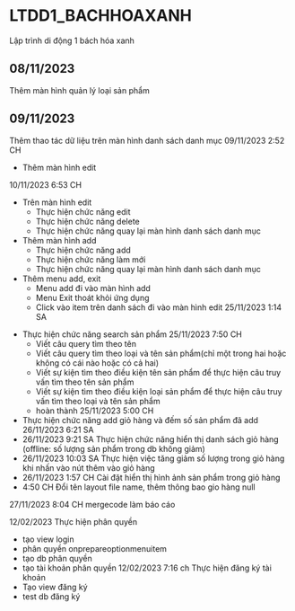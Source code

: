 # LTDD1_BACHHOAXANH
Lập trình di động 1 bách hóa xanh

## 08/11/2023
Thêm màn hình quản lý loại sản phẩm

## 09/11/2023
Thêm thao tác dữ liệu trên màn hình danh sách danh mục 
09/11/2023 2:52 CH
+ Thêm màn hình edit 


10/11/2023 6:53 CH
+ Trên màn hình edit  
    - Thực hiện chức năng edit
    - Thực hiện chức năng delete
    - Thực hiện chức năng quay lại màn hình danh sách danh mục
+ Thêm màn hình add 
    - Thực hiện chức năng add
    - Thực hiện chức năng làm mới
    - Thực hiện chức năng quay lại màn hình danh sách danh mục
+ Thêm menu add, exit 
    - Menu add đi vào màn hình add
    - Menu Exit thoát khỏi ứng dụng
    - Click vào item trên danh sách đi vào màn hình edit
25/11/2023 1:14 SA
- Thực hiện chức năng search sản phẩm 25/11/2023 7:50 CH
    - Viết câu query tìm theo tên
    - Viết câu query tìm theo loại và tên sản phẩm(chỉ một trong hai hoặc không có cái nào hoặc có cả hai)
    - Viết sự kiện tìm theo điều kiện tên sản phẩm để thực hiện câu truy vấn tìm theo tên sản phẩm
    - Viết sự kiện tìm theo điều kiện loại sản phẩm để thực hiện câu truy vấn tìm theo loại và tên sản phẩm
    - hoàn thành 25/11/2023 5:00 CH
- Thực hiện chức năng add giỏ hàng và đếm số sản phẩm đã add
26/11/2023 6:21 SA
- 26/11/2023 9:21 SA Thực hiện chức năng hiển thị danh sách giỏ hàng (offline: số lượng sản phẩm trong db không giảm)
- 26/11/2023 10:03 SA Thực hiện việc tăng giảm số lượng trong giỏ hàng khi nhấn vào nút thêm vào giỏ hàng
- 26/11/2023 1:57 CH Cài đặt hiển thị hình ảnh sản phẩm trong giỏ hàng
- 4:50 CH Đổi tên layout file name, thêm thông bao gio hàng null

27/11/2023 8:04 CH mergecode làm báo cáo

12/02/2023 Thực hiện phân quyền 
- tạo view login
- phân quyền onprepareoptionmenuitem
- tạo db phân quyền 
- tạo tài khoản phân quyền
12/02/2023 7:16 ch Thực hiện đăng ký tài khoản
- Tạo view đăng ký
- test db đăng ký